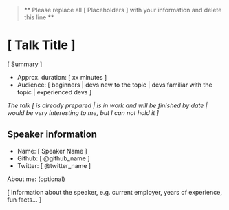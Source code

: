 > ** Please replace all [ Placeholders ] with your information and delete this line **

# [ Talk Title ]

[ Summary ]

* Approx. duration: [ xx minutes ]
* Audience: [ beginners | devs new to the topic | devs familiar with the topic | experienced devs ]

_The talk [ is already prepared | is in work and will be finished by date | would be very interesting to me, but I can not hold it ]_

## Speaker information

* Name: [ Speaker Name ]  
* Github: [ @github_name ]  
* Twitter: [ @twitter_name ]  

About me: (optional)

[ Information about the speaker, e.g. current employer, years of experience, fun facts... ]
